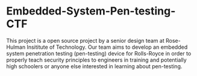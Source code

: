 # Embedded-System-Pen-testing-CTF
This project is a open source project by a senior design team at Rose-Hulman Insititute of Technology. Our team aims to develop an embedded system penetration testing (pen-testing) device for Rolls-Royce in order to properly teach security principles to engineers in training and potentially high schoolers or anyone else interested in learning about pen-testing.
